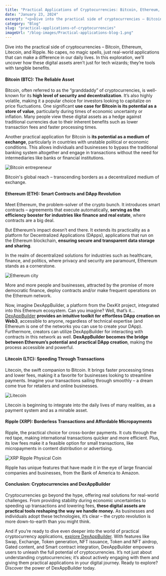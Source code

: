 ```yaml
---
title: "Practical Applications of Cryptocurrencies: Bitcoin, Ethereum, Litecoin, and Ripple"
date: "January 23, 2024"
excerpt: "<p>Dive into the practical side of cryptocurrencies – Bitcoin, Ethereum, Litecoin, and Ripple. No capes, no magic spells, just real-world applications that can make a&hellip;</p> "
category: "Blog"
slug: "practical-applications-of-cryptocurrencies"
imageUrl: "/blog-images/Practical-applications-blog-1.png"
---
```


Dive into the practical side of cryptocurrencies – Bitcoin, Ethereum, Litecoin, and Ripple. No capes, no magic spells, just real-world applications that can make a difference in our daily lives. In this exploration, we’ll uncover how these digital assets aren’t just for tech wizards; they’re tools with tangible benefits.

#### Bitcoin (BTC): The Reliable Asset

Bitcoin, often referred to as the “granddaddy” of cryptocurrencies, is well-known for its **high level of security and decentralization**. It’s also highly volatile, making it a popular choice for investors looking to capitalize on price fluctuations. One significant **use case for Bitcoin is its potential as a store of value**, particularly during times of economic uncertainty or inflation. Many people view these digital assets as a hedge against traditional currencies due to their inherent benefits such as lower transaction fees and faster processing times.

Another practical application for Bitcoin is **its potential as a medium of exchange**, particularly in countries with unstable political or economic conditions. This allows individuals and businesses to bypass the traditional banking system altogether and engage in transactions without the need for intermediaries like banks or financial institutions.

![Bitcoin entrepreneur](https://dexkit.com/wp-content/uploads/491895a7-d9a6-433b-aa95-ce7f17928813.jpg)

Bitcoin's global reach – transcending borders as a decentralized medium of exchange.

#### Ethereum (ETH): Smart Contracts and DApp Revolution

Meet Ethereum, the problem-solver of the crypto bunch. It introduces smart contracts – agreements that execute automatically, **serving as the efficiency booster for industries like finance and real estate**, where contracts are a big deal.

But Ethereum’s impact doesn’t end there. It extends its practicality as a platform for Decentralized Applications (DApps), applications that run on the Ethereum blockchain, **ensuring secure and transparent data storage and sharing**.

In the realm of decentralized solutions for industries such as healthcare, finance, and politics, where privacy and security are paramount, Ethereum stands as a cornerstone.

![Ethereum city](https://dexkit.com/wp-content/uploads/dcefcfdd-7b19-43fe-aab7-de5725c7caa7.jpg)

More and more people and businesses, attracted by the promise of more democratic finance, deploy contracts and/or make frequent operations on the Ethereum network.

Now, imagine DexAppBuilder, a platform from the DexKit project, integrated into this Ethereum ecosystem. Can you imagine? Well, that’s it… [DexAppBuilder](https://dexappbuilder.dexkit.com) **provides an intuitive toolkit for effortless DApp creation on Web3**, accessible to anyone, regardless of technical expertise (and Ethereum is one of the networks you can use to create your DApp). Furthermore, creators can utilize DexAppBuilder for interacting with contracts in this network as well. **DexAppBuilder becomes the bridge between Ethereum’s potential and practical DApp creation**, making the process accessible and powerful.

#### Litecoin (LTC): Speeding Through Transactions

Litecoin, the swift companion to Bitcoin. It brings faster processing times and lower fees, making it a favorite for businesses looking to streamline payments. Imagine your transactions sailing through smoothly – a dream come true for retailers and online businesses.

![Litecoin](https://dexkit.com/wp-content/uploads/cd8eced7-9946-4b4e-85bb-90ba80690f20.jpg)

Litecoin is beginning to integrate into the daily lives of many realities, as a payment system and as a minable asset.

#### Ripple (XRP): Borderless Transactions and Affordable Micropayments

Ripple, the practical choice for cross-border payments. It cuts through the red tape, making international transactions quicker and more efficient. Plus, its low fees make it a feasible option for small transactions, like micropayments in content distribution or advertising.

![XRP Ripple Physical Coin](https://dexkit.com/wp-content/uploads/ripple_coin-2048x1363.jpg)

Ripple has unique features that have made it in the eye of large financial companies and businesses, from the Bank of America to Amazon.

#### Conclusion: Cryptocurrencies and DexAppBuilder

Cryptocurrencies go beyond the hype, offering real solutions for real-world challenges. From providing stability during economic uncertainties to speeding up transactions and lowering fees, **these digital assets are practical tools reshaping the way we handle money.** As businesses and individuals adopt these technologies, it’s clear – the crypto revolution is more down-to-earth than you might think.

And if you’re ready to dive even deeper into the world of practical cryptocurrency applications, [explore DexAppBuilder](https://dexappbuilder.dexkit.com). With features like Swap, Exchange, Token generation, NFT issuance, Token and NFT airdrop, Gated content, and Smart contract integration, DexAppBuilder empowers users to unleash the full potential of cryptocurrencies. It’s not just about understanding cryptocurrencies; it’s about actively engaging with them and giving them practical applications in your digital journey. Ready to explore? Discover the power of DexAppBuilder today.
